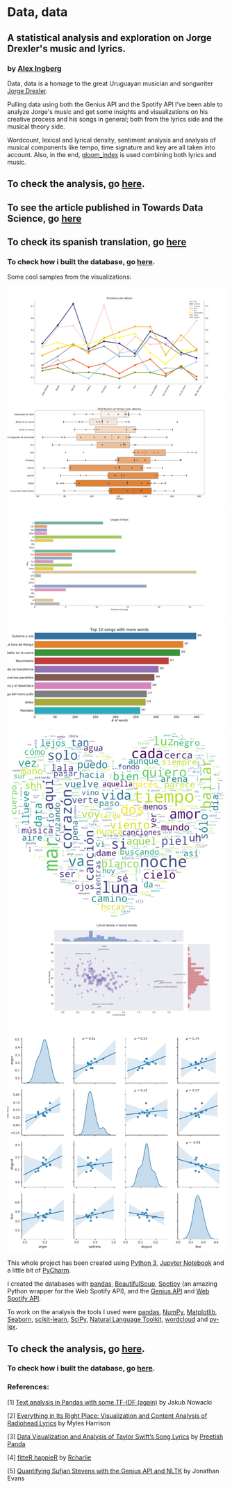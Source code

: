 # Data, data
## A statistical analysis and exploration on Jorge Drexler's music and lyrics.

### by [Alex Ingberg](https://www.linkedin.com/in/alexingberg/)



Data, data is a homage to the great Uruguayan musician and songwriter [Jorge Drexler](https://www.youtube.com/watch?v=aU9gzRy2dQc).


Pulling data using both the Genius API and the Spotify API I've been able to analyze Jorge's music and get some insights and visualizations on his creative process and his songs in general; both from the lyrics side and the musical theory side.

Wordcount, lexical and lyrical density, sentiment analysis and analysis of musical components like tempo, time signature and key are all taken into account. Also, in the end, [gloom_index](https://www.rcharlie.com/post/fitter-happier/) is used combining both lyrics and music.

## To check the analysis, go [here](drexler_data_exploration.ipynb).

## To see the article published in Towards Data Science, go [here](https://towardsdatascience.com/data-data-1fedfac91c79)
## To check its spanish translation, go [here](https://medium.com/@alexing/data-data-b82201ec1cf4)

### To check how i built the database, go [here](drexler_dataset_builder.ipynb).



Some cool samples from the visualizations:

![NRC emotions through the years](img/emotions_through_time.jpg?raw=true "NRC emotions through the years")
![Tempo by albums](img/tempo_by_albums.jpg?raw=true "Tempo by albums")
![Usage of keys](img/keys.jpg?raw=true "Usage of keys")
![Top 10 songs with more words](img/top_songs_more_words.jpg?raw=true "Top 10 songs with more words")
![Wordcloud](img/wordcloud.jpg?raw=true "Wordcloud")
![Lyrical density vs lexical density](img/lyrical_density_v_lexical_density.jpg?raw=true "Lyrical density vs lexical density")
![Correlation in negative NRC emotions](img/correlation_in_emotions.jpg?raw=true "Correlation in negative NRC emotions")

This whole project has been created using [Python 3](https://www.python.org/downloads/), [Jupyter Notebook](http://jupyter.org/) and a little bit of [PyCharm](https://www.jetbrains.com/pycharm/).

I created the databases with [pandas](https://pandas.pydata.org/), [BeautifulSoup](https://www.crummy.com/software/BeautifulSoup/bs4/doc/), [Spotipy](https://spotipy.readthedocs.io/en/latest/) (an amazing Python wrapper for the Web Spotify API), and the [Genius API](https://genius.com/developers) and [Web Spotify API](https://developer.spotify.com/documentation/web-api/).

To work on the analysis the tools I used were [pandas](https://pandas.pydata.org/), [NumPy](http://www.numpy.org/), [Matplotlib](https://matplotlib.org/), [Seaborn](https://seaborn.pydata.org/), [scikit-learn](http://scikit-learn.org/), [SciPy](https://www.scipy.org/), [Natural Language Toolkit](https://www.nltk.org/), [wordcloud](https://github.com/amueller/word_cloud) and [py-lex](https://github.com/dropofwill/py-lex). 


## To check the analysis, go [here](drexler_data_exploration.ipynb).

### To check how i built the database, go [here](drexler_dataset_builder.ipynb).



### References:

[1] [Text analysis in Pandas with some TF-IDF (again)](http://sigdelta.com/blog/text-analysis-in-pandas/) by Jakub Nowacki

[2] [ Everything in Its Right Place: Visualization and Content Analysis of Radiohead Lyrics](http://www.everydayanalytics.ca/2013/06/radiohead-lyrics-data-visualization-and-content-analysis.html) by Myles Harrison

[3] [Data Visualization and Analysis of Taylor Swift’s Song Lyrics](https://www.promptcloud.com/blog/data-visualization-text-mining-taylor-swift-song-lyrics) by [Preetish Panda](https://www.promptcloud.com/author/preetish-panda/)

[4] [fitteR happieR](https://www.rcharlie.com/post/fitter-happier/) by [Rcharlie](https://www.rcharlie.com/post/fitter-happier/)

[5] [Quantifying Sufjan Stevens with the Genius API and NLTK](http://www.jw.pe/blog/post/quantifying-sufjan-stevens-with-the-genius-api-and-nltk/) by Jonathan Evans
